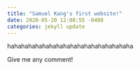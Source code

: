 ```yaml
---
title: "Samuel Kang's first website!"
date: 2020-05-20 12:08:55 -0400
categories: jekyll update
---
```

hahahahahahahahahahahahahahahahahaha

Give me any comment!
